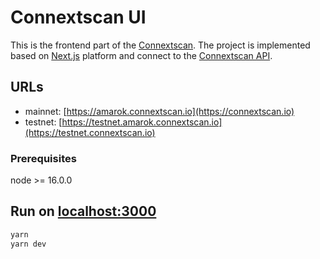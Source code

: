 # Connextscan UI
This is the frontend part of the [Connextscan](https://amarok.connextscan.io).
The project is implemented based on [Next.js](https://nextjs.org) platform and connect to the [Connextscan API](https://github.com/CoinHippo-Labs/connextscan-api).

## URLs
- mainnet: [https://amarok.connextscan.io](https://connextscan.io)
- testnet: [https://testnet.amarok.connextscan.io](https://testnet.connextscan.io)

### Prerequisites
node >= 16.0.0

## Run on [localhost:3000](http://localhost:3000)
```bash
yarn
yarn dev
```